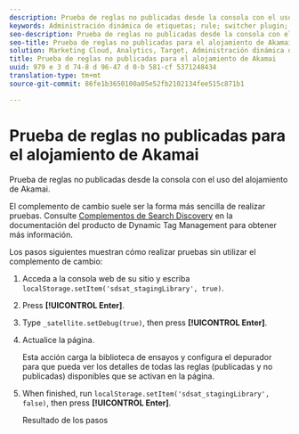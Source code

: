 ```yaml
---
description: Prueba de reglas no publicadas desde la consola con el uso del alojamiento de Akamai.
keywords: Administración dinámica de etiquetas; rule; switcher plugin; akamai; probar akamai; reglas no publicadas; probar reglas no publicadas; depurar regla
seo-description: Prueba de reglas no publicadas desde la consola con el uso del alojamiento de Akamai.
seo-title: Prueba de reglas no publicadas para el alojamiento de Akamai
solution: Marketing Cloud, Analytics, Target, Administración dinámica de etiquetas
title: Prueba de reglas no publicadas para el alojamiento de Akamai
uuid: 979 e 3 d 74-8 d 96-47 d 0-b 581-cf 5371248434
translation-type: tm+mt
source-git-commit: 86fe1b3650100a05e52fb2102134fee515c871b1

---
```



# Prueba de reglas no publicadas para el alojamiento de Akamai

Prueba de reglas no publicadas desde la consola con el uso del alojamiento de Akamai.

El complemento de cambio suele ser la forma más sencilla de realizar pruebas. Consulte [Complementos de Search Discovery](https://marketing.adobe.com/resources/help/en_US/dtm/search_discovery_plugins.html) en la documentación del producto de Dynamic Tag Management para obtener más información.

Los pasos siguientes muestran cómo realizar pruebas sin utilizar el complemento de cambio:

1. Acceda a la consola web de su sitio y escriba `localStorage.setItem('sdsat_stagingLibrary', true)`.
1. Press **[!UICONTROL Enter]**.
1. Type `_satellite.setDebug(true)`, then press **[!UICONTROL Enter]**.
1. Actualice la página.

   Esta acción carga la biblioteca de ensayos y configura el depurador para que pueda ver los detalles de todas las reglas (publicadas y no publicadas) disponibles que se activan en la página.
1. When finished, run `localStorage.setItem('sdsat_stagingLibrary', false)`, then press **[!UICONTROL Enter]**.

   Resultado de los pasos
